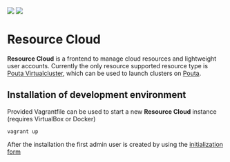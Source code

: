 <img src="https://travis-ci.org/CSC-IT-Center-for-Science/resource-cloud.svg">
<img src="https://codeclimate.com/github/CSC-IT-Center-for-Science/resource-cloud/badges/gpa.svg">

# Resource Cloud

**Resource Cloud** is a frontend to manage cloud resources and lightweight user
accounts.
Currently the only resource supported resource type is [Pouta
Virtualcluster](https://github.com/CSC-IT-Center-for-Science/pouta-virtualcluster),
which can be used to launch clusters on [Pouta](https://pouta.csc.fi).

## Installation of development environment ##

Provided Vagrantfile can be used to start a new **Resource Cloud** instance
(requires VirtualBox or Docker)

    vagrant up

After the installation the first admin user is created by using the
[initialization form](https://localhost:8888/#/initialize)
